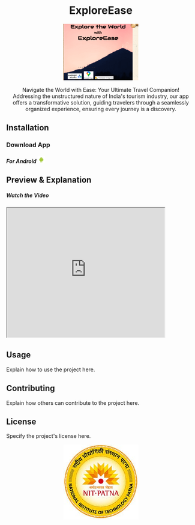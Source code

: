 <h1 align="center">ExploreEase</h1>

<p align="center">
  <img src="https://github.com/adityakunwar1511/PROreadme/blob/main/Screenshot%202024-04-07%20173144.png" alt="Logo" width="200" height="150">
</p>

<p align="center">
   Navigate the World with Ease: Your Ultimate Travel Companion! 
  <br>
  Addressing the unstructured nature of India's tourism industry, our app offers a transformative solution, guiding travelers through a seamlessly organized experience, ensuring every journey is a discovery.
</p>

## Installation

<h3>Download App</h3>
<h5>For Android <img src="https://github.com/adityakunwar1511/PROreadme/blob/main/and.png" width="20 height="20></h5>

## Preview & Explanation

<h5>Watch the Video</h5>
   
<iframe width="420" height="345" src="https://www.youtube.com/embed/tgbNymZ7vqY?controls=0">
</iframe>



## Usage

Explain how to use the project here.

## Contributing

Explain how others can contribute to the project here.

## License

Specify the project's license here.

<p align="center">
  <img src="https://github.com/adityakunwar1511/PROreadme/blob/main/nit%20logo.jpg" alt="Screenshot">
</p>

